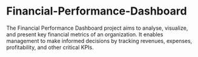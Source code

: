 # Financial-Performance-Dashboard
The Financial Performance Dashboard project aims to analyse, visualize, and present key financial metrics of an organization. It enables management to make informed decisions by tracking revenues, expenses, profitability, and other critical KPIs.
